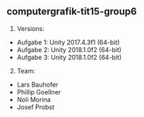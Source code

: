 ## computergrafik-tit15-group6

1. Versions:
  - Aufgabe 1: Unity 2017.4.3f1 (64-bit)
  - Aufgabe 2: Unity 2018.1.0f2 (64-bit)
  - Aufgabe 3: Unity 2018.1.0f2 (64-bit)

2. Team:
  - Lars Bauhofer
  - Phillip Goellner
  - Noli Morina
  - Josef Probst